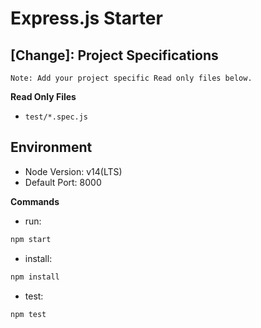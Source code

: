 # Express.js Starter

## [Change]: Project Specifications

```text
Note: Add your project specific Read only files below.
```

**Read Only Files**

- `test/*.spec.js`

## Environment

- Node Version: v14(LTS)
- Default Port: 8000

**Commands**

- run:

```bash
npm start
```

- install:

```bash
npm install
```

- test:

```bash
npm test
```
